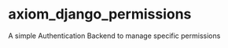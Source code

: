 axiom_django_permissions
========================

A simple Authentication Backend to manage specific permissions